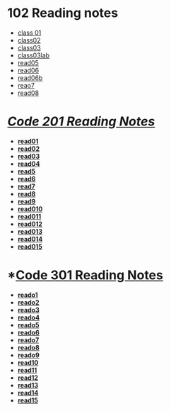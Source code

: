 # 102 Reading notes 

- [class 01](./class01.md)
- [class02](./class02.md)
- [class03](./class03.md)
- [class03lab](./class03lab.md)
- [read05](./read05.md)
- [read06](./read06.md)
- [read06b](./read06b.md)
- [reao7](./reado7.md)
- [read08](./read08.md)
    
# *[Code 201 Reading Notes](https://romanayalew.github.io/readingnotes/)*
- **[read01](./read01.md)**
- **[read02](./read02.md)**
- **[read03](./read03.md)**
- **[read04](./read04.md)**
- **[read5](./read5.md)**
- **[read6](./read6.md)**
- **[read7](./read7.md)**
- **[read8](./read8.md)**
- **[read9](./read9.md)**
- **[read010](./read10.md)**
- **[read011](./read011.md)**
- **[read012](./read012.md)**
- **[read013](./read013.md)**
- **[read014](./read014.md)**
- **[read015](./read015.md)**

# *[Code 301 Reading Notes]()
- **[reado1](./read01.md)**
- **[reado2](./read02.md)**
- **[reado3](./read03.md)**
- **[reado4](./read04.md)**
- **[reado5](./read5.md)**
- **[reado6](./read6.md)**
- **[reado7](./read7.md)**
- **[reado8](./read8.md)**
- **[reado9](./read9.md)**
- **[read10](./read10.md)**
- **[read11](./read011.md)**
- **[read12](./read012.md)**
- **[read13](./read013.md)**
- **[read14](./read014.md)**
- **[read15](./read015.md)**

